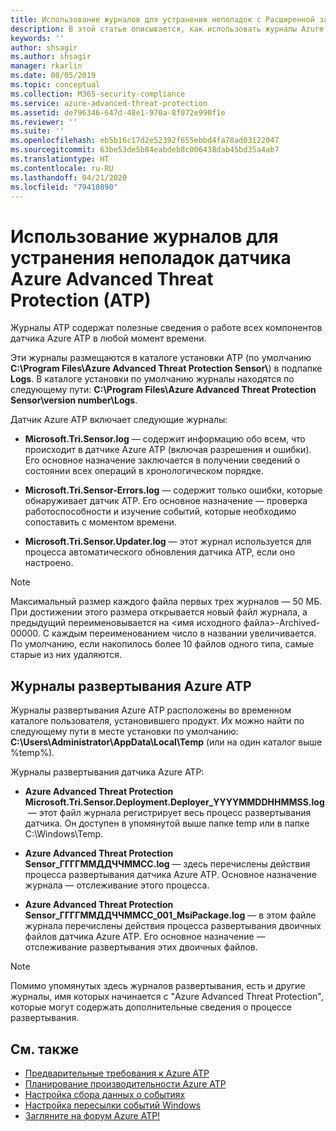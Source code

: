 ```yaml
---
title: Использование журналов для устранения неполадок с Расширенной защитой от угроз Azure
description: В этой статье описывается, как использовать журналы Azure ATP для устранения неполадок.
keywords: ''
author: shsagir
ms.author: shsagir
manager: rkarlin
ms.date: 08/05/2019
ms.topic: conceptual
ms.collection: M365-security-compliance
ms.service: azure-advanced-threat-protection
ms.assetid: de796346-647d-48e1-970a-8f072e990f1e
ms.reviewer: ''
ms.suite: ''
ms.openlocfilehash: eb5b16c17d2e52392f655ebbd4fa78ad03122047
ms.sourcegitcommit: 63be53de5b84eabdeb8c006438dab45bd35a4ab7
ms.translationtype: HT
ms.contentlocale: ru-RU
ms.lasthandoff: 04/21/2020
ms.locfileid: "79410890"
---
```

# <a name="troubleshooting-azure-advanced-threat-protection-atp-sensor-using-the-atp-logs"></a>Использование журналов для устранения неполадок датчика Azure Advanced Threat Protection (ATP)
Журналы ATP содержат полезные сведения о работе всех компонентов датчика Azure ATP в любой момент времени.


Эти журналы размещаются в каталоге установки ATP (по умолчанию **C:\Program Files\Azure Advanced Threat Protection Sensor\\**) в подпапке **Logs**. В каталоге установки по умолчанию журналы находятся по следующему пути: **C:\Program Files\Azure Advanced Threat Protection Sensor\version number\Logs**.

Датчик Azure ATP включает следующие журналы:

-   **Microsoft.Tri.Sensor.log** — содержит информацию обо всем, что происходит в датчике Azure ATP (включая разрешения и ошибки). Его основное назначение заключается в получении сведений о состоянии всех операций в хронологическом порядке.

-   **Microsoft.Tri.Sensor-Errors.log** — содержит только ошибки, которые обнаруживает датчик ATP. Его основное назначение — проверка работоспособности и изучение событий, которые необходимо сопоставить с моментом времени.

-   **Microsoft.Tri.Sensor.Updater.log** — этот журнал используется для процесса автоматического обновления датчика ATP, если оно настроено. 


> [!NOTE]
> Максимальный размер каждого файла первых трех журналов — 50 МБ. При достижении этого размера открывается новый файл журнала, а предыдущий переименовывается на &lt;имя исходного файла&gt;-Archived-00000. С каждым переименованием число в названии увеличивается. По умолчанию, если накопилось более 10 файлов одного типа, самые старые из них удаляются.

## <a name="azure-atp-deployment-logs"></a>Журналы развертывания Azure ATP
Журналы развертывания Azure ATP расположены во временном каталоге пользователя, установившего продукт. Их можно найти по следующему пути в месте установки по умолчанию: **C:\Users\Administrator\AppData\Local\Temp** (или на один каталог выше %temp%).

Журналы развертывания датчика Azure ATP:

-  **Azure Advanced Threat Protection Microsoft.Tri.Sensor.Deployment.Deployer_YYYYMMDDHHMMSS.log** — этот файл журнала регистрирует весь процесс развертывания датчика. Он доступен в упомянутой выше папке temp или в папке C:\Windows\Temp. 

-   **Azure Advanced Threat Protection Sensor_ГГГГММДДЧЧММСС.log** — здесь перечислены действия процесса развертывания датчика Azure ATP. Основное назначение журнала — отслеживание этого процесса.

-   **Azure Advanced Threat Protection Sensor_ГГГГММДДЧЧММСС_001_MsiPackage.log** — в этом файле журнала перечислены действия процесса развертывания двоичных файлов датчика Azure ATP. Его основное назначение — отслеживание развертывания этих двоичных файлов.


> [!NOTE] 
> Помимо упомянутых здесь журналов развертывания, есть и другие журналы, имя которых начинается с "Azure Advanced Threat Protection", которые могут содержать дополнительные сведения о процессе развертывания.


## <a name="see-also"></a>См. также
- [Предварительные требования к Azure ATP](atp-prerequisites.md)
- [Планирование производительности Azure ATP](atp-capacity-planning.md)
- [Настройка сбора данных о событиях](configure-event-collection.md)
- [Настройка пересылки событий Windows](configure-event-forwarding.md)
- [Загляните на форум Azure ATP!](https://aka.ms/azureatpcommunity)

